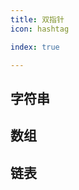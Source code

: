```yaml
---
title: 双指针
icon: hashtag

index: true

---
```


<!-- more -->


## 字符串



## 数组

<!-- 删除有序数组中的重复项 -->
<!-- @include: @leetcode/problems/0x0000.md#0026 -->

<!-- 删除有序数组中的重复项 II -->
<!-- @include: @leetcode/problems/0x0000.md#0080 -->

<!-- 移除元素 -->
<!-- @include: @leetcode/problems/0x0000.md#0027 -->

<!-- 移动零 -->
<!-- @include: @leetcode/problems/0x0200.md#0283 -->

<!-- 两数之和 II - 输入有序数组 -->
<!-- @include: @leetcode/problems/0x0100.md#0167 -->

<!-- 颜色分类 -->
<!-- @include: @leetcode/problems/0x0000.md#0075 -->

## 链表

<!-- 删除链表的倒数第 N 个结点 -->
<!-- @include: @leetcode/problems/0x0000.md#0019 -->

<!-- 环形链表 -->
<!-- @include: @leetcode/problems/0x0100.md#0141 -->

<!-- 环形链表 II -->
<!-- @include: @leetcode/problems/0x0100.md#0142 -->

<!-- 链表的中间结点 -->
<!-- @include: @leetcode/problems/0x0800.md#0876 -->